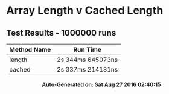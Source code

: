 # Array Length v Cached Length
## Test Results - 1000000 runs
Method Name | Run Time 
----------- | :------: 
length | 2s 344ms 645073ns
cached | 2s 337ms 214181ns

<p align='center'><b>Auto-Generated on: Sat Aug 27 2016 02:40:15</b></p>
